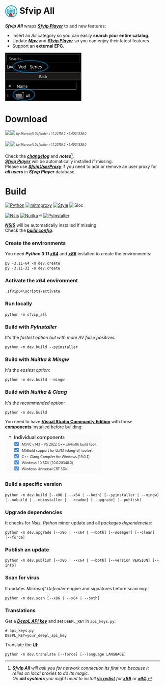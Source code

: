 # <img src="resources/Sfvip%20All.png" width="40" align="center"> Sfvip All
***Sfvip All*** wraps ***[Sfvip Player](https://github.com/K4L4Uz/SFVIP-Player/tree/master)*** to add new features: 
* Insert an _All_ category so you can easily **search your entire catalog**.  
* Update ***[Mpv](https://mpv.io/)*** and ***[Sfvip Player](https://github.com/K4L4Uz/SFVIP-Player/tree/master)*** so you can enjoy their latest features. 
* Support an **external EPG**.

<img src="resources/all.png">

# Download
[<img src="https://custom-icon-badges.demolab.com/badge/Sfvip All v1.4.12.4 x64-informational.svg?logo=download-cloud&logoSource=feather&logoColor=white&style=flat-square" height="30"><img src="https://custom-icon-badges.demolab.com/badge/clean-brightgreen.svg?logo=shield-check&logoColor=white&style=flat-square" height="30">](https://github.com/sebdelsol/sfvip-all/raw/master/build/1.4.12.4/x64/Install%20Sfvip%20All.exe)
<sub><sup>_by Microsoft Defender • 1.1.23110.2 • 1.403.1338.0_</sup></sub>

[<img src="https://custom-icon-badges.demolab.com/badge/Sfvip All v1.4.12.4 x86-informational.svg?logo=download-cloud&logoSource=feather&logoColor=white&style=flat-square" height="30"><img src="https://custom-icon-badges.demolab.com/badge/clean-brightgreen.svg?logo=shield-check&logoColor=white&style=flat-square" height="30">](https://github.com/sebdelsol/sfvip-all/raw/master/build/1.4.12.4/x86/Install%20Sfvip%20All.exe)
<sub><sup>_by Microsoft Defender • 1.1.23110.2 • 1.403.1338.0_</sup></sub>

Check the [***changelog***](build/changelog.md) and ***notes***[^1].  
[***Sfvip Player***](https://github.com/K4L4Uz/SFVIP-Player/tree/master) will be automatically installed if missing.  
Please use [***SfvipUserProxy***](user_proxy_cmd) if you need to add or remove an user proxy for ***all users*** in ***Sfvip Player*** database.

[^1]:_**Sfvip All** will ask you for network connection its first run because it relies on local proxies to do its magic._  
_On **old systems** you might need to install [**vc redist**](https://learn.microsoft.com/en-GB/cpp/windows/latest-supported-vc-redist) for [**x86**](https://aka.ms/vs/17/release/vc_redist.x86.exe) or [**x64**](https://aka.ms/vs/17/release/vc_redist.x64.exe)._  

# Build
[![Python](https://img.shields.io/badge/Python-3.11.7-fbdf79?logo=python&logoColor=fbdf79)](https://www.python.org/downloads/release/python-3117/)
[![mitmproxy](https://custom-icon-badges.demolab.com/badge/Mitmproxy-10.1.6-informational.svg?logo=mitmproxy)](https://mitmproxy.org/)
[![Style](https://custom-icon-badges.demolab.com/badge/Style-Black-000000.svg?logo=file-code&logoColor=a0a0a0)](https://black.readthedocs.io/en/stable/)
![Sloc](https://custom-icon-badges.demolab.com/badge/Sloc-6314-000000.svg?logo=file-code&logoColor=a0a0a0)

[![Nsis](https://img.shields.io/badge/Nsis-3.09-informational?logo=NSIS&logoColor=fbdf79)](https://nsis.sourceforge.io/Download)
[![Nuitka](https://custom-icon-badges.demolab.com/badge/Nuitka-1.9.5-informational.svg?logo=tools&logoColor=61dafb)](https://nuitka.net/)
<sup><sub>or</sub></sup>
[![PyInstaller](https://custom-icon-badges.demolab.com/badge/PyInstaller-6.3.0-informational.svg?logo=tools&logoColor=61dafb)](https://pyinstaller.org/en/stable/)

[***NSIS***](https://nsis.sourceforge.io/Download) will be automatically installed if missing.  
Check the [***build config***](build_config.py).
### Create the environments
You need ***Python 3.11*** [***x64***](https://www.python.org/ftp/python/3.11.7/python-3.11.7-amd64.exe) and [***x86***](https://www.python.org/ftp/python/3.11.7/python-3.11.7.exe) installed to create the environments:
```console
py -3.11-64 -m dev.create
py -3.11-32 -m dev.create
```
### Activate the _x64_ environment
```console
.sfvip64\scripts\activate
```
### Run locally
```console
python -m sfvip_all
```
### Build with ***PyInstaller***
It's the _fastest option but with more AV false positives:_
```console
python -m dev.build --pyinstaller
```
### Build with ***Nuitka & Mingw***
It's the _easiest option:_
```console
python -m dev.build --mingw
```
### Build with ***Nuitka & Clang***
It's the _recommended option:_
```console
python -m dev.build
```
You need to have [**Visual Studio Community Edition**](https://www.visualstudio.com/en-us/downloads/download-visual-studio-vs.aspx) with those [**components**](resources/.vsconfig) installed before building:

<img src="resources/VS.png">

### Build a specific version
```console
python -m dev.build [--x86 | --x64 | --both] [--pyinstaller | --mingw] [--nobuild | --noinstaller | --readme] [--upgrade] [--publish]
```
### Upgrade dependencies
It checks for _Nsis_, _Python_ minor update and all _packages dependencies_:
```console
python -m dev.upgrade [--x86 | --x64 | --both] [--noeager] [--clean] [--force]
```
### Publish an update
```console
python -m dev.publish [--x86 | --x64 | --both] [--version VERSION] [--info]
```
### Scan for virus
It updates _Microsoft Defender_ engine and signatures before scanning:
```console
python -m dev.scan [--x86 | --x64 | --both]
```

### Translations
Get a [***DeepL API key***](https://www.deepl.com/en/docs-api/) and set `DEEPL_KEY` in `api_keys.py`:
```python3
# api_keys.py
DEEPL_KEY=your_deepl_api_key
```
Translate the [**UI**](translations/loc/texts.py):
```console
python -m dev.translate [--force] [--language LANGUAGE]
```
